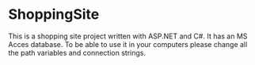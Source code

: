 # ShoppingSite
This is a shopping site project written with ASP.NET and C#. It has an MS Acces database. To be able to use it in your computers please change all the path variables and connection strings.
